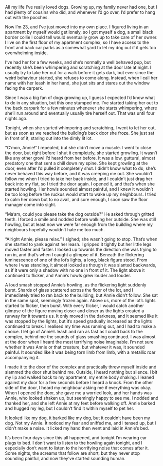 All my life I’ve really loved dogs. Growing up, my family never had one, but I had plenty of cousins who did, and whenever I’d go over, I’d prefer to hang out with the pooches. 

Now I’m 23, and I’ve just moved into my own place. I figured living in an apartment by myself would get lonely, so I got myself a dog, a small black border collie I could tell would eventually grow up to take care of her owner. I live on the first floor of my apartment complex, so I have access to the front and back car parks as a somewhat yard to let my dog out if it gets too overwhelming inside. 

I’ve had her for a few weeks, and she’s normally a well behaved pup, but recently she’s been whimpering and scratching at the door late at night. I usually try to take her out for a walk before it gets dark, but ever since the weird behaviour started, she refuses to come along. Instead, when I call her name with her leash in her hand, she just sits and stares out the window facing the carpark. 

Since I was a big fan of dogs growing up, I guess I expected I’d know what to do in any situation, but this one stumped me. I’ve started taking her out to the back carpark for a few minutes whenever she starts whimpering, where she’ll run around and eventually usually tire herself out. That was until four nights ago. 

Tonight, when she started whimpering and scratching, I went to let her out, but as soon as we reached the building’s back door she froze. She just sat in front of it, staring out into the dimly lit lot. 

“C’mon, Annie!” I repeated, but she didn’t move a muscle. I went to close the door, but right before I shut it completely, she started growling. It wasn’t like any other growl I’d heard from her before. It was a low, guttural, almost predatory one that sent a chill down my spine. She kept growling at the door, even after I’d pulled it completely shut. I didn’t know what to do, she’s never behaved this way before, and it was creeping me out. She wouldn’t follow me when I tried to take her back inside, and I couldn’t just drag her back into my flat, so I tried the door again. I opened it, and that’s when she started howling. Her howls sounded almost painful, and I knew it wouldn’t be too long before the ruckus would start to wake up my neighbours. I tried to calm her down but to no avail, and sure enough, I soon saw the floor manager come into sight.

“Ma’am, could you please take the dog outside?” He asked through gritted teeth. I forced a smile and nodded before walking her outside. She was still howling, but at least now we were far enough from the building where my neighbours hopefully wouldn’t hate me too much. 

“Alright Annie, please relax.” I sighed; she wasn’t going to stop. That’s when she started to yank against her leash. I gripped it tightly but her little legs moved faster and faster. I looked up towards the direction she was trying to run in, and that’s when I caught a glimpse of it. Beneath the flickering luminescence of one of the lot’s lights, a long, black figure stood. From where I was standing, it almost looked as though it was slanted backwards, as if it were only a shadow with no one in front of it. The light above it continued to flicker, and Annie’s howls grew louder and louder. 

A loud smash stopped Annie’s howling, as the flickering light suddenly burst. Shards of glass scattered across the floor of the lot, and I immediately tried to ran back to the building, but Annie didn’t follow. She sat in the same spot, seemingly frozen again. Above us, more of the lot’s lights started to flicker, then burst. With every flicker, I would catch another glimpse of the figure moving closer and closer as the lights created a runway for it towards us. It only moved in the darkness, and it seemed like it was stopped by the lights, but it’s speed gradually increased as the lights continued to break. I realised my time was running out, and I had to make a choice. I let go of Annie’s leash and ran as fast as I could back to the complex, behind me the sounds of glass smashing continued. I was almost at the door when I heard the most terrifying noise imaginable. I’m not sure whether it was Annie or that creature, but whatever it was, it sounded painful. It sounded like it was being torn limb from limb, with a metallic roar accompanying it. 

I made it to the door of the complex and practically threw myself inside and slammed the door shut behind me. Outside, I heard nothing but silence. I bit my lip and walked back to my apartment, my entire body shaking. I leaned against my door for a few seconds before I heard a knock. From the other side of the door, I heard my neighbour asking me if everything was okay. When I opened the door, she gave me a worried look, and her hands was Annie, who looked shaken up, but seemingly happy to see me. I nodded and thanked her, and she left Annie at my feet before walking off. Annie barked and hugged my leg, but I couldn’t find it within myself to pet her. 

It looked like my dog, it barked like my dog, but it couldn’t have been my dog. Not my Annie. It noticed my fear and sniffed me, and I tensed up, but I didn’t make a noise. It licked my hand then went and laid in Annie’s bed. 

It’s been four days since this all happened, and tonight I’m wearing ear plugs to bed. I don’t want to listen to the howling again tonight, and I especially don’t want to listen to the horrifying noise that comes after it. Some nights, the screams that follow are short, but they never stop sounding painful, and now they’ve started sounding human.